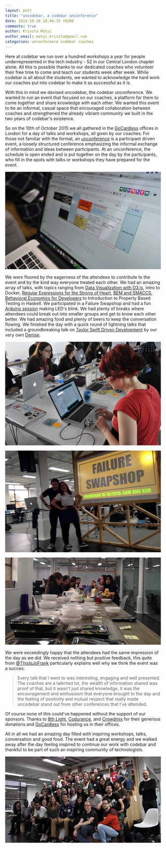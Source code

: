 ```yaml
---
layout: post
title: "uncodebar, a codebar unconference"
date: 2015-10-18 20:44:35 +0200
comments: true
author: Kriszta Matyi
author_email: matyi.kriszta@gmail.com
categories: unconference codebar coaches
---
```


Here at codebar we run over a hundred workshops a year for people underrepresented in the tech industry - 52 in our Central London chapter alone. All this is possible thanks to our dedicated coaches who volunteer their free time to come and teach our students week after week. While codebar is all about the students, we wanted to acknowledge the hard work our coaches put into codebar to make it as successful as it is. 

With this in mind we devised uncodebar, the codebar unconference. We wanted to run an event that focused on our coaches, a platform for them to come together and share knowledge with each other. We wanted this event to be an informal, casual space that encouraged collaboration between coaches and strengthened the already vibrant community we built in the two years of codebar's existence. 

So on the 10th of October 2015 we all gathered in the [GoCardless](https://gocardless.com/) offices in London for a day of talks and workshops, all given by our coaches. For those not familiar with the format, an [unconference](https://en.wikipedia.org/wiki/Unconference) is a participant driven event, a loosely structured conference emphasizing the informal exchange of information and ideas between participants. At an unconference, the schedule is open ended and is put together on the day by the participants, who fill in the spots with talks or workshops they have prepared for the event.

[![putting together the schedule for uncodebar](/images/uncodebar-schedule.png)]()

We were floored by the eagerness of the attendees to contribute to the event and by the kind way everyone treated each other. We had an amazing array of talks, with topics ranging from [Data Visualization with D3.js](http://richardwestenra.com/d3-talk/#/), Intro to Docker, [Regular Expressions for the Strong of Heart](https://speakerdeck.com/arkham/regexr4strn-3), [BEM and SMACCS](https://docs.google.com/presentation/d/1V5pJqTC68-dGH26xlkBVdz7uSX5atQXQ5TAnPHDr6Eo/edit#slide=id.p), [Behavioral Economics for Developers](https://adz.co.de/talks/#the_brain_the_gut_and_your_job.html) to Introduction to Property Based Testing in Haskell. We participated in a Failure Swapshop and had a fun [Arduino session](https://github.com/shecodesbtn/lets-get-physical) making LED's blink. We had plenty of breaks where attendees could break out into smaller groups and get to know each other better. We had amazing food and plenty of beers to keep the conversation flowing. We finished the day with a quick round of lightning talks that included a groundbreaking talk on [Taylor Swift Driven Development](http://slides.com/deniseyu/taylor-swift) by our very own [Denise](https://twitter.com/deniseyu21).

[![arduino workshop at uncodebar](/images/uncodebar-arduino.png)]()

[![failure swapshop at uncodebar](/images/uncodebar-swapshop.png)]()

[![food at uncodebar](/images/uncodebar-food.png)]()

We were exceedingly happy that the attendees had the same impression of the day as we did. We received nothing but positive feedback, this quite from [@ThisIsJoFrank](https://twitter.com/ThisIsJoFrank) particularly explains well why we think the event was a succes:

>Every talk that I went to was interesting, engaging and well presented. The coaches are a talented lot, the wealth of information shared was proof of that, but it wasn’t just shared knowledge, it was the encouragement and enthusiasm that everyone brought to the day and the feeling of positivity and mutual respect that really made uncodebar stand out from other conferences that I’ve attended.

Of course none of this could've happened without the support of our sponsors. Thanks to [8th Light](http://www.8thlight.com/), [Codurance](http://codurance.com/), and [Crowdmix](http://www.crowdmix.me/) for their generous donations and [GoCardless](https://gocardless.com/) for hosting us in their offices.

All in all we had an amazing day filled with inspiring workshops, talks, conversation and good food. The event had a great energy and we walked away after the day feeling inspired to continue our work with codebar and thankful to be part of such an inspiring community of technologists.

[![uncodebar participants](/images/uncodebar-participants.png)]()
